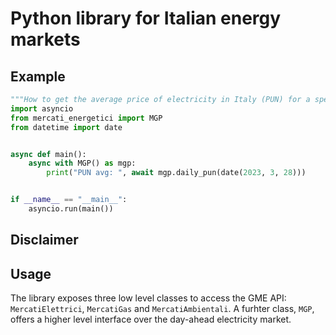 # Python library for Italian energy markets

## Example

```python
"""How to get the average price of electricity in Italy (PUN) for a specific date."""
import asyncio
from mercati_energetici import MGP
from datetime import date


async def main():
    async with MGP() as mgp:
        print("PUN avg: ", await mgp.daily_pun(date(2023, 3, 28)))


if __name__ == "__main__":
    asyncio.run(main())
```

## Disclaimer

## Usage

The library exposes three low level classes to access the GME API: ``MercatiElettrici``, ``MercatiGas`` and ``MercatiAmbientali``. A furhter class, ``MGP``, offers a higher level interface over the day-ahead electricity market.

